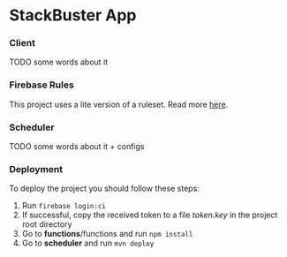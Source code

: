 # StackBuster App

### Client

TODO some words about it

### Firebase Rules

This project uses a lite version of a ruleset. Read more [here](functions/README.MD).

### Scheduler

TODO some words about it + configs

### Deployment

To deploy the project you should follow these steps:
1) Run `firebase login:ci`
2) If successful, copy the received token to a file *token.key* in the project root directory
3) Go to **functions**/functions and run `npm install`
4) Go to **scheduler** and run `mvn deploy`

